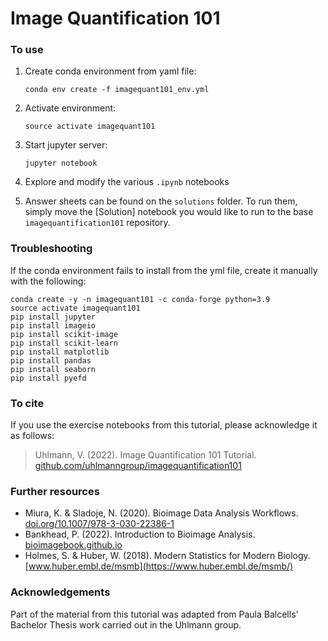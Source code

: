 # Image Quantification 101

### To use
1. Create conda environment from yaml file:
    ```
    conda env create -f imagequant101_env.yml
    ```

2. Activate environment:
    ```
    source activate imagequant101
    ```
    
3. Start jupyter server:
    ```
    jupyter notebook
    ```
    
4. Explore and modify the various `.ipynb` notebooks

5. Answer sheets can be found on the `solutions` folder. To run them, simply move the [Solution] notebook you would like to run to the base `imagequantification101` repository.

### Troubleshooting
If the conda environment fails to install from the yml file, create it manually with the following:

    conda create -y -n imagequant101 -c conda-forge python=3.9
    source activate imagequant101
    pip install jupyter
    pip install imageio
    pip install scikit-image
    pip install scikit-learn
    pip install matplotlib
    pip install pandas
    pip install seaborn
    pip install pyefd

### To cite
If you use the exercise notebooks from this tutorial, please acknowledge it as follows:
> Uhlmann, V. (2022). Image Quantification 101 Tutorial. [github.com/uhlmanngroup/imagequantification101](https://github.com/uhlmanngroup/imagequantification101)

### Further resources
* Miura, K. & Sladoje, N. (2020). Bioimage Data Analysis Workflows. [doi.org/10.1007/978-3-030-22386-1](https://doi.org/10.1007/978-3-030-22386-1)
* Bankhead, P. (2022). Introduction to Bioimage Analysis. [bioimagebook.github.io](https://bioimagebook.github.io/)
* Holmes, S. & Huber, W. (2018). Modern Statistics for Modern Biology. [www.huber.embl.de/msmb](https://www.huber.embl.de/msmb/)

### Acknowledgements
Part of the material from this tutorial was adapted from Paula Balcells' Bachelor Thesis work carried out in the Uhlmann group. 
